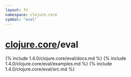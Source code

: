 ```yaml
---
layout: fn
namespace: clojure.core
symbol: "eval"
---
```


# [clojure.core](../)/eval

{% include 1.4.0/clojure.core/eval/docs.md %}
{% include 1.4.0/clojure.core/eval/examples.md %}
{% include 1.4.0/clojure.core/eval/src.md %}

